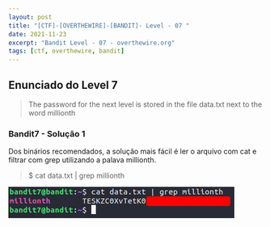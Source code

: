 ```yaml
---
layout: post
title: "[CTF]-[OVERTHEWIRE]-[BANDIT]- Level - 07 "
date: 2021-11-23
excerpt: "Bandit Level - 07 - overthewire.org"
tags: [ctf, overthewire, bandit]
---
```


## Enunciado do Level 7
>The password for the next level is stored in the file data.txt next to the word millionth

### Bandit7 - Solução 1

Dos binários recomendados, a solução mais fácil é ler o arquivo com cat e filtrar com grep utilizando a palava millionth.

> $ cat data.txt | grep millionth

![Utilizando grep](/img_posts/ctf/overthewire/bandit/lvl7-1.png)    
